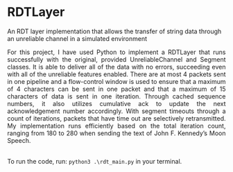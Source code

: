 # RDTLayer
An RDT layer implementation that allows the transfer of string data through an unreliable channel in a simulated environment

<div align="justify">
For this project, I have used Python to implement a RDTLayer that runs successfully with the original, provided UnreliableChannel and Segment classes. It is able to deliver all of the data with no errors, succeeding even with all of the unreliable features enabled. There are at most 4 packets sent in one pipeline and a flow-control window is used to ensure that a maximum of 4 characters can be sent in one packet and that a maximum of 15 characters of data is sent in one iteration. Through cached sequence numbers, it also utilizes cumulative ack to update the next acknowledgement number accordingly. With segment timeouts through a count of iterations, packets that have time out are selectively retransmitted. My implementation runs efficiently based on the total iteration count, ranging from 180 to 280 when sending the text of John F. Kennedy’s Moon Speech. 
</div>
<br />

To run the code, run: `python3 .\rdt_main.py` in your terminal.

